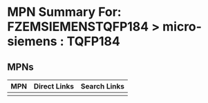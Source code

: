 



# MPN Summary For: FZEMSIEMENSTQFP184 > micro-siemens : TQFP184

## MPNs
  

|MPN|Direct Links|Search Links|
| :--- | :--- | :--- |
||||
